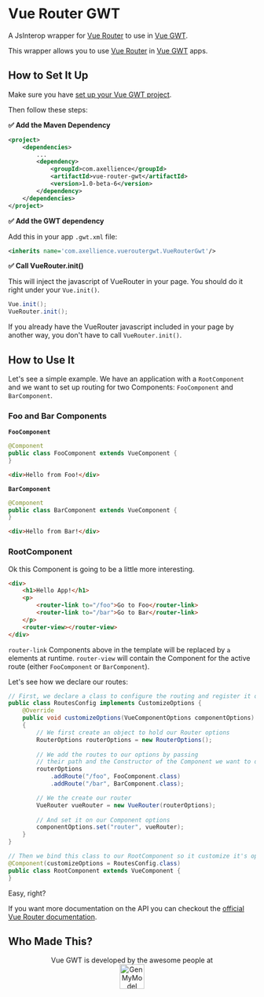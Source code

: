 # Vue Router GWT

A JsInterop wrapper for [Vue Router](https://github.com/vuejs/vue-router) to use in [Vue GWT](https://axellience.github.io/vue-gwt/).

This wrapper allows you to use [Vue Router](https://github.com/vuejs/vue-router) in [Vue GWT](https://axellience.github.io/vue-gwt/) apps.

## How to Set It Up

Make sure you have [set up your Vue GWT project](https://axellience.github.io/vue-gwt/project-setup.html).

Then follow these steps:

**✅ Add the Maven Dependency**

```xml
<project>
    <dependencies>
        ...
        <dependency>
            <groupId>com.axellience</groupId>
            <artifactId>vue-router-gwt</artifactId>
            <version>1.0-beta-6</version>
        </dependency>
    </dependencies>
</project>
```

**✅ Add the GWT dependency**

Add this in your app `.gwt.xml` file:

```xml
<inherits name='com.axellience.vueroutergwt.VueRouterGwt'/>
```

**✅ Call VueRouter.init()**

This will inject the javascript of VueRouter in your page.
You should do it right under your `Vue.init()`.

```java
Vue.init();
VueRouter.init();
```

If you already have the VueRouter javascript included in your page by another way, you don't have to call `VueRouter.init()`.

## How to Use It

Let's see a simple example.
We have an application with a `RootComponent` and we want to set up routing for two Components: `FooComponent` and `BarComponent`.

### Foo and Bar Components

**`FooComponent`**

```java
@Component
public class FooComponent extends VueComponent {
}
```

```html
<div>Hello from Foo!</div>
```

**`BarComponent`**

```java
@Component
public class BarComponent extends VueComponent {
}
```

```html
<div>Hello from Bar!</div>
```

### RootComponent

Ok this Component is going to be a little more interesting.

```html
<div>
    <h1>Hello App!</h1>
    <p>
        <router-link to="/foo">Go to Foo</router-link>
        <router-link to="/bar">Go to Bar</router-link>
    </p>
    <router-view></router-view>
</div>
```

`router-link` Components above in the template will be replaced by `a` elements at runtime.
`router-view` will contain the Component for the active route (either `FooComponent` or `BarComponent`).

Let's see how we declare our routes:

```java
// First, we declare a class to configure the routing and register it on some component options
public class RoutesConfig implements CustomizeOptions {
    @Override
    public void customizeOptions(VueComponentOptions componentOptions)
    {
        // We first create an object to hold our Router options
        RouterOptions routerOptions = new RouterOptions();
        
        // We add the routes to our options by passing
        // their path and the Constructor of the Component we want to display on them
        routerOptions
            .addRoute("/foo", FooComponent.class)
            .addRoute("/bar", BarComponent.class);

        // We the create our router
        VueRouter vueRouter = new VueRouter(routerOptions);
        
        // And set it on our Component options
        componentOptions.set("router", vueRouter);
    }
}
```

```java
// Then we bind this class to our RootComponent so it customize it's options
@Component(customizeOptions = RoutesConfig.class)
public class RootComponent extends VueComponent {
}
```

Easy, right?

If you want more documentation on the API you can checkout the [official Vue Router documentation](https://router.vuejs.org/).

## Who Made This?

<p align="center">
    Vue GWT is developed by the awesome people at<br/>
    <a href="https://www.genmymodel.com" target="_blank">
        <img src="https://axellience.github.io/vue-gwt/resources/images/GenMyModel-Logo-Black.png" alt="GenMyModel" height="50"/>
    </a>
</p>
